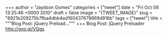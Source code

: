 
+++
author = "Jaydson Gomes"
categories = ["tweet"]
date = "Fri Oct 08 13:25:46 +0000 2010"
draft = false
image = "{TWEET_IMAGE}"
slug = "8921b209275b7fba4dbb4ed160437679869d916b"
tags = ["tweet"]
title = """Blog Post: jQuery Preload..."""
+++
Blog Post: jQuery Preloader http://goo.gl/VQgs
